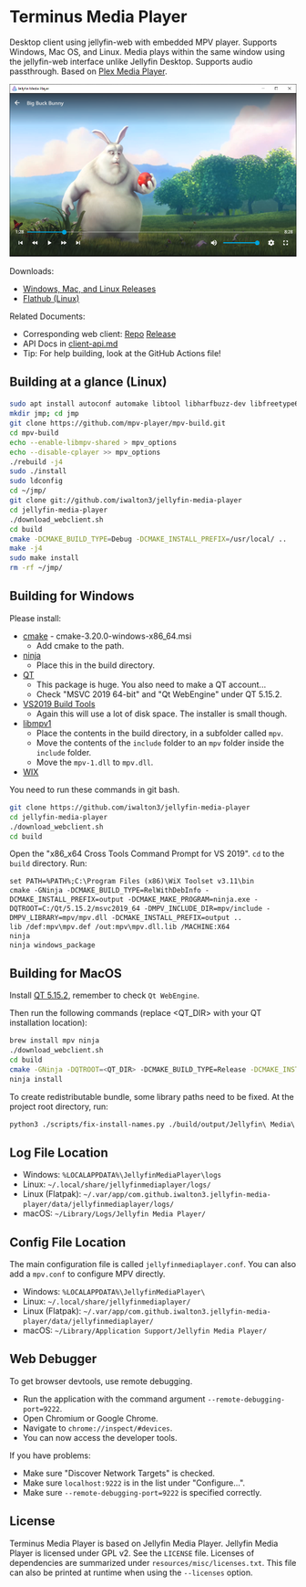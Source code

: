 # Terminus Media Player

Desktop client using jellyfin-web with embedded MPV player. Supports Windows, Mac OS,
and Linux. Media plays within the same window using the jellyfin-web interface unlike
Jellyfin Desktop. Supports audio passthrough. Based on [Plex Media Player](https://github.com/plexinc/plex-media-player).

![Screenshot of Jellyfin Media Player](https://raw.githubusercontent.com/iwalton3/mpv-shim-misc-docs/master/images/jmp-player-win.png)

Downloads:
 - [Windows, Mac, and Linux Releases](https://github.com/jellyfin/jellyfin-media-player/releases)
 - [Flathub (Linux)](https://flathub.org/apps/details/com.github.iwalton3.jellyfin-media-player)

Related Documents:
 - Corresponding web client: [Repo](https://github.com/iwalton3/jellyfin-web-jmp/) [Release](https://github.com/iwalton3/jellyfin-web-jmp/releases/)
 - API Docs in [client-api.md](https://github.com/iwalton3/jellyfin-media-player/blob/master/client-api.md)
 - Tip: For help building, look at the GitHub Actions file!

## Building at a glance (Linux)

```bash
sudo apt install autoconf automake libtool libharfbuzz-dev libfreetype6-dev libfontconfig1-dev libx11-dev libxrandr-dev libvdpau-dev libva-dev mesa-common-dev libegl1-mesa-dev yasm libasound2-dev libpulse-dev libuchardet-dev zlib1g-dev libfribidi-dev git libgnutls28-dev libgl1-mesa-dev libsdl2-dev cmake wget python g++ qtwebengine5-dev qtquickcontrols2-5-dev libqt5x11extras5-dev libcec-dev qml-module-qtquick-controls qml-module-qtwebengine qml-module-qtwebchannel qtbase5-private-dev
mkdir jmp; cd jmp
git clone https://github.com/mpv-player/mpv-build.git
cd mpv-build
echo --enable-libmpv-shared > mpv_options
echo --disable-cplayer >> mpv_options
./rebuild -j4
sudo ./install
sudo ldconfig
cd ~/jmp/
git clone git://github.com/iwalton3/jellyfin-media-player
cd jellyfin-media-player
./download_webclient.sh
cd build
cmake -DCMAKE_BUILD_TYPE=Debug -DCMAKE_INSTALL_PREFIX=/usr/local/ ..
make -j4
sudo make install
rm -rf ~/jmp/
```

## Building for Windows

Please install:
 - [cmake](https://cmake.org/download/) - cmake-3.20.0-windows-x86_64.msi
   - Add cmake to the path.
 - [ninja](https://github.com/ninja-build/ninja/releases)
   - Place this in the build directory.
 - [QT](https://www.qt.io/download-thank-you?hsLang=en)
   - This package is huge. You also need to make a QT account...
   - Check "MSVC 2019 64-bit" and "Qt WebEngine" under QT 5.15.2.
 - [VS2019 Build Tools](https://visualstudio.microsoft.com/downloads/#build-tools-for-visual-studio-2019)
   - Again this will use a lot of disk space. The installer is small though.
 - [libmpv1](https://sourceforge.net/projects/mpv-player-windows/files/libmpv/)
   - Place the contents in the build directory, in a subfolder called `mpv`.
   - Move the contents of the `include` folder to an `mpv` folder inside the `include` folder.
   - Move the `mpv-1.dll` to `mpv.dll`.
 - [WIX](https://wixtoolset.org/releases/v3.11.2/stable)

You need to run these commands in git bash.

```bash
git clone https://github.com/iwalton3/jellyfin-media-player
cd jellyfin-media-player
./download_webclient.sh
cd build
```

Open the "x86_x64 Cross Tools Command Prompt for VS 2019". `cd` to the `build` directory. Run:

```
set PATH=%PATH%;C:\Program Files (x86)\WiX Toolset v3.11\bin
cmake -GNinja -DCMAKE_BUILD_TYPE=RelWithDebInfo -DCMAKE_INSTALL_PREFIX=output -DCMAKE_MAKE_PROGRAM=ninja.exe -DQTROOT=C:/Qt/5.15.2/msvc2019_64 -DMPV_INCLUDE_DIR=mpv/include -DMPV_LIBRARY=mpv/mpv.dll -DCMAKE_INSTALL_PREFIX=output ..
lib /def:mpv\mpv.def /out:mpv\mpv.dll.lib /MACHINE:X64
ninja
ninja windows_package
```

## Building for MacOS

Install [QT 5.15.2](https://www.qt.io/download-thank-you?hsLang=en), remember to check `Qt WebEngine`.

Then run the following commands (replace <QT_DIR> with your QT installation location):

```bash
brew install mpv ninja
./download_webclient.sh
cd build
cmake -GNinja -DQTROOT=<QT_DIR> -DCMAKE_BUILD_TYPE=Release -DCMAKE_INSTALL_PREFIX=output ..
ninja install
```

To create redistributable bundle, some library paths need to be fixed. At the project root directory, run:

```bash
python3 ./scripts/fix-install-names.py ./build/output/Jellyfin\ Media\ Player.app
```

## Log File Location

 - Windows: `%LOCALAPPDATA%\JellyfinMediaPlayer\logs`
 - Linux: `~/.local/share/jellyfinmediaplayer/logs/`
 - Linux (Flatpak): `~/.var/app/com.github.iwalton3.jellyfin-media-player/data/jellyfinmediaplayer/logs/`
 - macOS: `~/Library/Logs/Jellyfin Media Player/`

## Config File Location

The main configuration file is called `jellyfinmediaplayer.conf`. You can also add a `mpv.conf` to configure MPV directly.

 - Windows: `%LOCALAPPDATA%\JellyfinMediaPlayer\`
 - Linux: `~/.local/share/jellyfinmediaplayer/`
 - Linux (Flatpak): `~/.var/app/com.github.iwalton3.jellyfin-media-player/data/jellyfinmediaplayer/`
 - macOS: `~/Library/Application Support/Jellyfin Media Player/`

## Web Debugger

To get browser devtools, use remote debugging.

 - Run the application with the command argument `--remote-debugging-port=9222`.
 - Open Chromium or Google Chrome.
 - Navigate to `chrome://inspect/#devices`.
 - You can now access the developer tools.

If you have problems:

 - Make sure "Discover Network Targets" is checked.
 - Make sure `localhost:9222` is in the list under "Configure...".
 - Make sure `--remote-debugging-port=9222` is specified correctly.

## License

Terminus Media Player is based on Jellyfin Media Player.
Jellyfin Media Player is licensed under GPL v2. See the ``LICENSE`` file.
Licenses of dependencies are summarized under ``resources/misc/licenses.txt``.
This file can also be printed at runtime when using the ``--licenses`` option.

